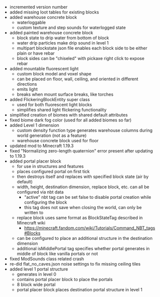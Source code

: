- incremented version number
- added missing loot tables for existing blocks
- added warehouse concrete block
  - waterloggable
  - custom texture and step sounds for waterlogged state
- added painted warehouse concrete block
  - block state to drip water from bottom of block
  - water drip particles make drip sound in level 1
  - multipart blockstate json file enables each block side to be either plain or have rebar
  - block sides can be "chiseled" with pickaxe right click to expose rebar
- added mountable fluorescent light
  - custom block model and voxel shape
  - can be placed on floor, wall, ceiling, and oriented in different directions
  - emits light
  - breaks when mount surface breaks, like torches
- added FlickeringBlockEntity super class
  - used for both fluorescent light blocks
  - simplifies shared light flickering functionality
- simplified creation of biomes with shared default attributes
- fixed biome dark fog color (used for all added biomes so far)
- added Level 1 dimension
  - custom density function type generates warehouse columns during world generation (not as a feature)
  - warehouse concrete block used for floor
- updated mod to Minecraft 1.19.3
- fixed "Normalizing zero-length quaternion" error present after updating to 1.19.3
- added portal placer block
  - for use in structures and features
  - places configured portal on first tick
  - then destroys itself and replaces with specified block state (air by default)
  - width, height, destination dimension, replace block, etc. can all be configured via nbt data
    - "active" nbt tag can be set false to disable portal creation while configuring the block
    - this tag does not save when closing the world, can only be written to
  - replace block uses same format as BlockStateTag described in Minecraft wiki
    - https://minecraft.fandom.com/wiki/Tutorials/Command_NBT_tags#Blocks
  - can be configured to place an additional structure in the destination dimension
  - additional isMiddlePortal tag specifies whether portal generates in middle of block like vanilla portals or not
- fixed ModSounds class related crash
- re-did flat_no_caves.json noise settings to fix missing ceiling tiles
- added level 1 portal structure
  - generates in level 0
  - contains portal placer block to place the portals
  - 8 block wide portal
  - portal placer block places destination portal structure in level 1